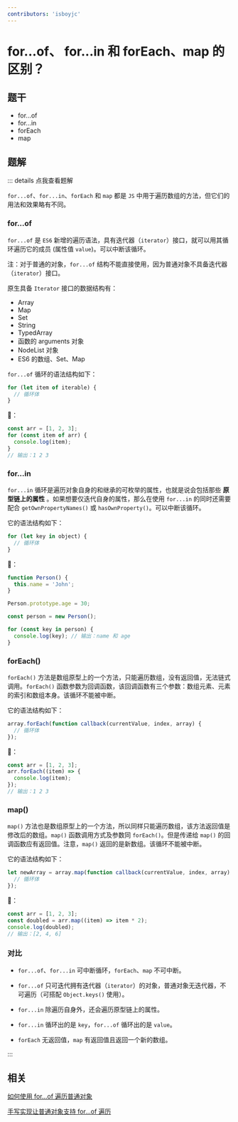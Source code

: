 ```yaml
---
contributors: 'isboyjc'
---
```


# for...of、 for...in 和 forEach、map 的区别？

## 题干

- for...of 
- for...in
- forEach
- map

## 题解

::: details 点我查看题解

`for...of`、`for...in`、`forEach` 和 `map` 都是 `JS` 中用于遍历数组的方法，但它们的用法和效果略有不同。


### for...of

`for...of` 是 `ES6` 新增的遍历语法，具有迭代器（`iterator`）接口，就可以用其循环遍历它的成员 (属性值 `value`)。可以中断该循环。

注：对于普通的对象，`for...of` 结构不能直接使用，因为普通对象不具备迭代器（`iterator`）接口。

原生具备 `Iterator` 接口的数据结构有：

- Array
- Map
- Set
- String
- TypedArray
- 函数的 arguments 对象
- NodeList 对象
- ES6 的数组、Set、Map

`for...of` 循环的语法结构如下：

```js
for (let item of iterable) {
  // 循环体
}
```

🌰：
```js
const arr = [1, 2, 3];
for (const item of arr) {
  console.log(item);
}
// 输出：1 2 3
```


### for...in

`for...in` 循环是遍历对象自身的和继承的可枚举的属性，也就是说会包括那些 **原型链上的属性** 。如果想要仅迭代自身的属性，那么在使用 `for...in` 的同时还需要配合 `getOwnPropertyNames()` 或 `hasOwnProperty()`。可以中断该循环。

它的语法结构如下：

```js
for (let key in object) {
  // 循环体
}
```

🌰：
```js
function Person() {
  this.name = 'John';
}

Person.prototype.age = 30;

const person = new Person();

for (const key in person) {
  console.log(key); // 输出：name 和 age
}
```


### forEach()

`forEach()` 方法是数组原型上的一个方法，只能遍历数组，没有返回值，无法链式调用。`forEach()` 函数参数为回调函数，该回调函数有三个参数：数组元素、元素的索引和数组本身。该循环不能被中断。

它的语法结构如下：

```js
array.forEach(function callback(currentValue, index, array) {
  // 循环体
});
```

🌰：
```js
const arr = [1, 2, 3];
arr.forEach((item) => {
  console.log(item);
});
// 输出：1 2 3
```


### map()

`map()` 方法也是数组原型上的一个方法，所以同样只能遍历数组，该方法返回值是修改后的数组。`map()` 函数调用方式及参数同 `forEach()`。但是传递给 `map()` 的回调函数应有返回值。注意，`map()` 返回的是新数组。该循环不能被中断。

它的语法结构如下：

```js
let newArray = array.map(function callback(currentValue, index, array) {
  // 循环体
});
```

🌰：
```js
const arr = [1, 2, 3];
const doubled = arr.map((item) => item * 2);
console.log(doubled);
// 输出：[2, 4, 6]
```


### 对比

- `for...of`、`for...in` 可中断循环，`forEach`、`map` 不可中断。

- `for...of` 只可迭代拥有迭代器（`iterator`）的对象，普通对象无迭代器，不可遍历（可搭配 `Object.keys()` 使用）。

- `for...in` 除遍历自身外，还会遍历原型链上的属性。

- `for...in` 循环出的是 `key`，`for...of` 循环出的是 `value`。

- `forEach` 无返回值，`map` 有返回值且返回一个新的数组。

:::

## 相关

[如何使用 for...of 遍历普通对象](../030object/030050_forof_in_object.md)

[手写实现让普通对象支持 for...of 遍历](../../write/0300_js_write_object_support_forof.md)